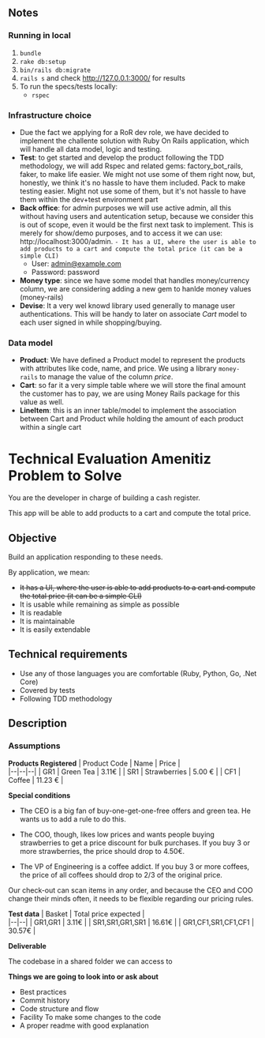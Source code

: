 ## Notes
### Running in local
1. ```bundle```
2. ```rake db:setup```
3. ```bin/rails db:migrate```
4. ```rails s``` and check  http://127.0.0.1:3000/ for results
5. To run the specs/tests locally: 
    - ```rspec```


### Infrastructure choice
* Due the fact we applying for a RoR dev role, we have decided to implement the challente solution with Ruby On Rails application, which will handle all data model, logic and testing.
* **Test**: to get started and develop the product following the TDD methodology, we will add Rspec and related gems: factory_bot_rails, faker, to make life easier. We might not use some of them right now, but, honestly, we think it's no hassle to have them included.
Pack to make testing easier. Might not use some of them, but it's not hassle to have them within the dev+test environment part 
* **Back office**: for admin purposes we will use active admin, all this without having users and autentication setup, because we consider this is out of scope, even it would be the first next task to implement. This is merely for show/demo purposes, and to access it we can use: http://localhost:3000/admin.
    `- It has a UI, where the user is able to add products to a cart and compute the total price (it can be a simple CLI)`
    * User: admin@example.com
    * Password: password
* **Money type**: since we have some model that handles money/currency column, we are considering adding a new gem to hanlde money values (money-rails)
* **Devise**: It a very wel knowd library used generally to manage user authentications. This will be handy to later on associate *Cart* model to each user signed in while shopping/buying.

### Data model
 - **Product**:  We have defined a Product model to represent the products with attributes like code, name, and price. We using a library `money-rails` to manage the value of the column *price*. 
 - **Cart**: so far it a very simple table where we will store the final amount the customer has to pay, we are using Money Rails package for this value as well.
 - **LineItem**: this is an inner table/model to implement the association between Cart and Product while holding the amount of each product within a single cart
 
# Technical Evaluation Amenitiz Problem to Solve

You are the developer in charge of building a cash register. 

This app will be able to add products to a cart and compute the total price.

## Objective

Build an application responding to these needs. 

By application, we mean:
- ~~It has a UI, where the user is able to add products to a cart and compute the total price (it can be a simple CLI)~~
- It is usable while remaining as simple as possible
- It is readable
- It is maintainable
- It is easily extendable

## Technical requirements

- Use any of those languages you are comfortable (Ruby, Python, Go, .Net Core)
- Covered by tests
- Following TDD methodology

## Description

### Assumptions 

**Products Registered**
| Product Code | Name | Price |  
|--|--|--|
| GR1 |  Green Tea | 3.11€ |
| SR1 |  Strawberries | 5.00 € |
| CF1 |  Coffee | 11.23 € |

**Special conditions**

- The CEO is a big fan of buy-one-get-one-free offers and green tea. 
He wants us to add a  rule to do this.

- The COO, though, likes low prices and wants people buying strawberries to get a price  discount for bulk purchases. 
If you buy 3 or more strawberries, the price should drop to 4.50€.

- The VP of Engineering is a coffee addict. 
If you buy 3 or more coffees, the price of all coffees should drop to 2/3 of the original price.

Our check-out can scan items in any order, and because the CEO and COO change their minds  often, it needs to be flexible regarding our pricing rules.

**Test data**
| Basket | Total price expected |  
|--|--|
| GR1,GR1 |  3.11€ |
| SR1,SR1,GR1,SR1 |  16.61€ |
| GR1,CF1,SR1,CF1,CF1 |  30.57€ |


**Deliverable**

The codebase in a shared folder we can access to

**Things we are going to look into or ask about**

- Best practices  
- Commit history  
- Code structure and flow  
- Facility To make some changes to the code
- A proper readme with good explanation
